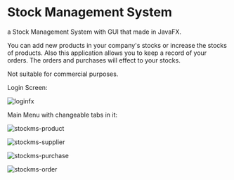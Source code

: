 # Stock Management System

a Stock Management System with GUI that made in JavaFX.

You can add new products in your company's stocks or increase the stocks of products. Also this application allows you to keep a record of your orders. The orders and purchases will effect to your stocks. 

Not suitable for commercial purposes.

Login Screen:

![loginfx](https://user-images.githubusercontent.com/93326644/166340713-13a2e717-bad6-4bb5-a12d-0eb502f709c5.png)

Main Menu with changeable tabs in it:

![stockms-product](https://user-images.githubusercontent.com/93326644/166340715-0ab65154-3bc2-4b8c-8c6d-82f83133d3ef.png)


![stockms-supplier](https://user-images.githubusercontent.com/93326644/166340719-3c8d703f-60bd-4e10-b727-7411bc4d21d1.png)


![stockms-purchase](https://user-images.githubusercontent.com/93326644/166340724-970ed247-64e6-4025-ba02-a20111e60bcf.png)


![stockms-order](https://user-images.githubusercontent.com/93326644/166340726-0f4661d8-da92-4f5d-97d7-e42caca21986.png)
